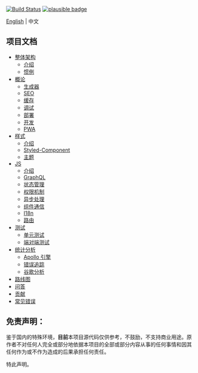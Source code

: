 
[![Build Status](https://github.com/coderplanets/coderplanets_web/workflows/CI/badge.svg)](https://github.com/coderplanets/coderplanets_web/actions?query=workflow%3ACI)
[![plausible badge](https://badgen.net/badge/analytics/on%20plausible/9cb77b)](https://plausible.io/coderplanets.com) 

[English](https://github.com/coderplanets/coderplanets_web/blob/docs/README.md) | 中文 


## 项目文档

- [整体架构](docs/architecture)
  - [介绍](docs/architecture/intro.zh-CN.md)
  - [惯例](docs/architecture/convention.zh-CN.md)
- [概论](docs/general)
  - [生成器](docs/general/generator.zh-CN.md)
  - [SEO](docs/general/seo.zh-CN.md)
  - [缓存](docs/general/cache.zh-CN.md)
  - [调试](docs/general/debugging.zh-CN.md)
  - [部署](docs/general/deployment.zh-CN.md)
  - [开发](docs/general/develop.zh-CN.md)
  - [PWA](docs/general/pwa.zh-CN.md)
- [样式](docs/styling/intro.zh-CN.md)
  - [介绍](docs/styling/intro.zh-CN.md)
  - [Styled-Component](docs/styling/styled-component.zh-CN.md)
  - [主题](docs/styling/theming.zh-CN.md)
- [JS](docs/js)
  - [介绍](docs/js/intro.zh-CN.md)
  - [GraphQL](docs/js/GrqphQL.zh-CN.md)
  - [状态管理](docs/js/state-management.zh-CN.md)
  - [权限机制](docs/js/auth.zh-CN.md)
  - [异步处理](docs/js/async.zh-CN.md)
  - [组件通信](docs/js/communication.zh-CN.md)
  - [I18n](docs/js/i18n.zh-CN.md)
  - [路由](docs/js/routing.zh-CN.md)
- [测试](docs/testing)
  - [单元测试](docs/testing/unit-testing.zh-CN.md)
  - [端对端测试](docs/testing/e2e-testing.zh-CN.md)
- [统计分析](docs/analysis)
  - [Apollo 引擎](docs/analysis/apollo-engine.zh-CN.md)
  - [错误追踪](docs/analysis/error-tracking.zh-CN.md)
  - [谷歌分析](docs/analysis/google-analysis.zh-CN.md)
- [路线图](docs/Roadmap.md)
- [问答](docs/FAQ.zh-CN.md)
- [贡献](docs/Contributing.zh-CN.md)
- [常见错误](docs/Troubleshooting.zh-CN.md)


## 免责声明：

鉴于国内的特殊环境，<b>目前</b>本项目源代码仅供参考，不鼓励，不支持商业用途。原作者不对任何人完全或部分地依据本项目的全部或部分内容从事的任何事情和因其任何作为或不作为造成的后果承担任何责任。

特此声明。


